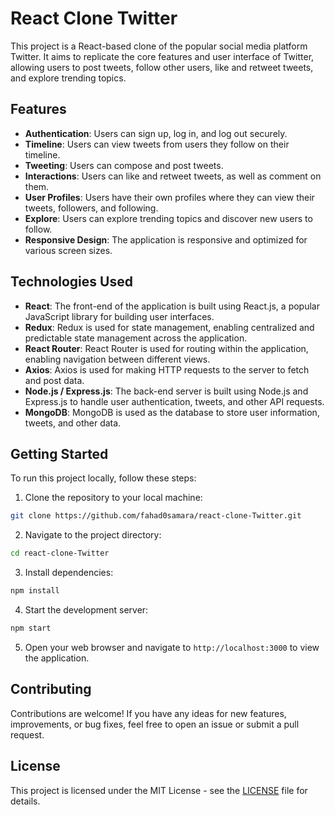 
# React Clone Twitter

This project is a React-based clone of the popular social media platform Twitter. It aims to replicate the core features and user interface of Twitter, allowing users to post tweets, follow other users, like and retweet tweets, and explore trending topics.

## Features

- **Authentication**: Users can sign up, log in, and log out securely.
- **Timeline**: Users can view tweets from users they follow on their timeline.
- **Tweeting**: Users can compose and post tweets.
- **Interactions**: Users can like and retweet tweets, as well as comment on them.
- **User Profiles**: Users have their own profiles where they can view their tweets, followers, and following.
- **Explore**: Users can explore trending topics and discover new users to follow.
- **Responsive Design**: The application is responsive and optimized for various screen sizes.

## Technologies Used

- **React**: The front-end of the application is built using React.js, a popular JavaScript library for building user interfaces.
- **Redux**: Redux is used for state management, enabling centralized and predictable state management across the application.
- **React Router**: React Router is used for routing within the application, enabling navigation between different views.
- **Axios**: Axios is used for making HTTP requests to the server to fetch and post data.
- **Node.js / Express.js**: The back-end server is built using Node.js and Express.js to handle user authentication, tweets, and other API requests.
- **MongoDB**: MongoDB is used as the database to store user information, tweets, and other data.

## Getting Started

To run this project locally, follow these steps:

1. Clone the repository to your local machine:

```bash
git clone https://github.com/fahad0samara/react-clone-Twitter.git
```

2. Navigate to the project directory:

```bash
cd react-clone-Twitter
```

3. Install dependencies:

```bash
npm install
```

4. Start the development server:

```bash
npm start
```

5. Open your web browser and navigate to `http://localhost:3000` to view the application.

## Contributing

Contributions are welcome! If you have any ideas for new features, improvements, or bug fixes, feel free to open an issue or submit a pull request.

## License

This project is licensed under the MIT License - see the [LICENSE](LICENSE) file for details.



